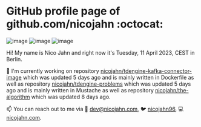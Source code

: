 # GitHub profile page of <!-- github -->github.com/nicojahn<!-- github --> :octocat:

![image](https://img.shields.io/badge/in%20progress%20since-aug.%201996-blue?style=flat) ![image](https://img.shields.io/badge/runs%20on-caffeine-brown?style=flat&logo=buy-me-a-coffee&logoColor=brown) ![image](https://img.shields.io/badge/homepage-blank-white?style=flat&?link=https://nicojahn.com&link=https://nicojahn.com)

Hi! My name is <!-- name -->Nico Jahn<!-- name --> and right now it's <!-- date -->Tuesday, 11 April 2023, CEST<!-- date --> in <!-- city -->Berlin<!-- city -->.

🔭 I'm currently working on <!-- projects -->repository [nicojahn/tdengine-kafka-connector-image](https://github.com/nicojahn/tdengine-kafka-connector-image) which was updated 5 days ago and is mainly written in Dockerfile as well as repository [nicojahn/tdengine-problems](https://github.com/nicojahn/tdengine-problems) which was updated 5 days ago and is mainly written in Mustache as well as repository [nicojahn/the-algorithm](https://github.com/nicojahn/the-algorithm) which was updated 8 days ago<!-- projects -->.

📫 You can reach out to me via <!-- contact -->:email: dev@nicojahn.com, :bird: [nicojahn96](https://twitter.com/nicojahn96), :computer: [nicojahn.com](https://nicojahn.com)<!-- contact -->.
